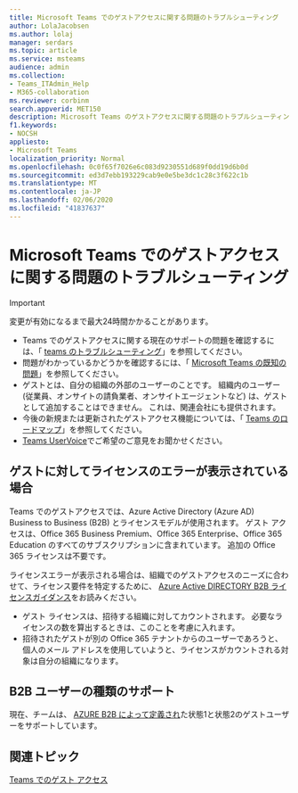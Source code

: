 ```yaml
---
title: Microsoft Teams でのゲストアクセスに関する問題のトラブルシューティング
author: LolaJacobsen
ms.author: lolaj
manager: serdars
ms.topic: article
ms.service: msteams
audience: admin
ms.collection:
- Teams_ITAdmin_Help
- M365-collaboration
ms.reviewer: corbinm
search.appverid: MET150
description: Microsoft Teams のゲストアクセスに関する問題のトラブルシューティングと解決に役立つ情報を入手します。
f1.keywords:
- NOCSH
appliesto:
- Microsoft Teams
localization_priority: Normal
ms.openlocfilehash: 0c0f65f7026e6c083d9230551d689f0dd19d6b0d
ms.sourcegitcommit: ed3d7ebb193229cab9e0e5be3dc1c28c3f622c1b
ms.translationtype: MT
ms.contentlocale: ja-JP
ms.lasthandoff: 02/06/2020
ms.locfileid: "41837637"
---
```

<a name="troubleshoot-problems-with-guest-access-in-microsoft-teams"></a>Microsoft Teams でのゲストアクセスに関する問題のトラブルシューティング
======================================================

> [!IMPORTANT]
> 変更が有効になるまで最大24時間かかることがあります。 


- Teams でのゲストアクセスに関する現在のサポートの問題を確認するには、「 [teams のトラブルシューティング](https://docs.microsoft.com/MicrosoftTeams/troubleshoot/)」を参照してください。
- 問題がわかっているかどうかを確認するには、「 [Microsoft Teams の既知の問題](Known-issues.md)」を参照してください。
- ゲストとは、自分の組織の外部のユーザーのことです。 組織内のユーザー (従業員、オンサイトの請負業者、オンサイトエージェントなど) は、ゲストとして追加することはできません。 これは、関連会社にも提供されます。
- 今後の新規または更新されたゲストアクセス機能については、「 [Teams のロードマップ](https://aka.ms/teamsroadmap)」を参照してください。
- [Teams UserVoice](https://aka.ms/TeamsUserVoice)でご希望のご意見をお聞かせください。

## <a name="if-your-guests-are-seeing-license-errors"></a>ゲストに対してライセンスのエラーが表示されている場合

Teams でのゲストアクセスでは、Azure Active Directory (Azure AD) Business to Business (B2B) とライセンスモデルが使用されます。 ゲスト アクセスは、Office 365 Business Premium、Office 365 Enterprise、Office 365 Education のすべてのサブスクリプションに含まれています。 追加の Office 365 ライセンスは不要です。

ライセンスエラーが表示される場合は、組織でのゲストアクセスのニーズに合わせて、ライセンス要件を特定するために、 [Azure Active DIRECTORY B2B ライセンスガイダンス](https://docs.microsoft.com/azure/active-directory/b2b/licensing-guidance)をお読みください。


- ゲスト ライセンスは、招待する組織に対してカウントされます。 必要なライセンスの数を算出するときは、このことを考慮に入れます。
- 招待されたゲストが別の Office 365 テナントからのユーザーであろうと、個人のメール アドレスを使用していようと、ライセンスがカウントされる対象は自分の組織になります。

## <a name="support-for-b2b-user-types"></a>B2B ユーザーの種類のサポート
現在、チームは、 [AZURE B2B によって定義され](https://docs.microsoft.com/azure/active-directory/b2b/user-properties)た状態1と状態2のゲストユーザーをサポートしています。

## <a name="related-topics"></a>関連トピック

[Teams でのゲスト アクセス](guest-access.md)


